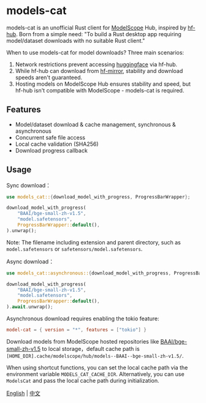 # models-cat
models-cat is an unofficial Rust client for [ModelScope](https://www.modelscope.cn/) Hub, inspired by [hf-hub](https://github.com/huggingface/hf-hub). Born from a simple need: "To build a Rust desktop app requiring model/dataset downloads with no suitable Rust client."

When to use models-cat for model downloads? Three main scenarios:
1. Network restrictions prevent accessing [huggingface](https://huggingface.co/) via hf-hub.
2. While hf-hub can download from [hf-mirror](https://hf-mirror.com/), stability and download speeds aren't guaranteed.
3. Hosting models on ModelScope Hub ensures stability and speed, but hf-hub isn't compatible with ModelScope - models-cat is required.

## Features
- Model/dataset download & cache management, synchronous & asynchronous
- Concurrent safe file access
- Local cache validation (SHA256)
- Download progress callback

## Usage

Sync download：

```rust
use models_cat::{download_model_with_progress, ProgressBarWrapper};

download_model_with_progress(
    "BAAI/bge-small-zh-v1.5",
    "model.safetensors",
    ProgressBarWrapper::default(),
).unwrap();
```

Note: The filename including extension and parent directory, such as `model.safetensors` or `safetensors/model.safetensors`.

Async download：

```rust
use models_cat::asynchronous::{download_model_with_progress, ProgressBarWrapper};

download_model_with_progress(
    "BAAI/bge-small-zh-v1.5",
    "model.safetensors",
    ProgressBarWrapper::default(),
).await.unwrap();
```

Asynchronous download requires enabling the tokio feature: 

```toml
model-cat = { version = "*", features = ["tokio"] }
```

Download models from ModelScope hosted repositories like [BAAI/bge-small-zh-v1.5](https://www.modelscope.cn/models/BAAI/bge-small-zh-v1.5) to local storage，default cache path is `[HOME_DIR].cache/modelscope/hub/models--BAAI--bge-small-zh-v1.5/`.

When using shortcut functions, you can set the local cache path via the environment variable `MODELS_CAT_CACHE_DIR`. Alternatively, you can use `ModelsCat` and pass the local cache path during initialization.

[English](https://github.com/zhaoyii/models-cat) | [中文](https://github.com/zhaoyii/models-cat/blob/main/README.zh-CN.md)